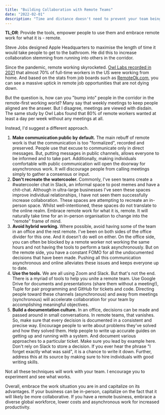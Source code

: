 ```yaml
---
title: "Building Collaboration with Remote Teams"
date: "2022-02-01"
description: "Time and distance doesn't need to prevent your team being collaborative"
---
```




**TL;DR**: Provide the tools, empower people to use them and embrace remote work for what it is - remote.

Steve Jobs designed Apple Headquarters to maximise the length of time it would take people to get to the bathroom. He did this to increase collaboration stemming from running into others in the corridor.

Since the pandemic, remote working skyrocketed. [Owl Labs recorded in 2021](https://resources.owllabs.com/state-of-remote-work) that almost 70% of full-time workers in the US were working from home. And based on the stats from job boards such as [RemoteOk.com](https://remoteok.com/open), you can see a massive uptick in remote job opportunities that are not dying down.

But the question is, how can you "bump into" people in the corridor in the remote-first working world? Many say that weekly meetings to keep people aligned are the answer. But I disagree, meetings are viewed with disdain. The same study by Owl Labs found that 80% of remote workers wanted at least a day per week without any meetings at all.

Instead, I'd suggest a different approach.

1. **Make communication public by default.** The main rebuff of remote work is that the communication is too "formalized", recorded and preserved. People use that excuse to communicate only in direct messages. But, putting messages in public channels, allows everyone to be informed and to take part. Additionally, making individuals comfortable with public communication will open the doorway for asynchronous work. It will discourage people from calling meetings simply to gather a consensus or input.
2. **Don't recreate the watercooler.** Commonly, I've seen teams create a #watercooler chat in Slack, an informal space to post memes and have a chit-chat. Although in ultra-large businesses I've seen these spaces improve individual relationships, I have not seen them successfully increase collaboration. These spaces are attempting to recreate an in-person space. Whilst well-intentioned, these spaces do not translate to the online realm. Embrace remote work for what it is, remote. It will naturally take time for an in-person organisation to change into the "remote" frame of mind.
3. **Avoid hybrid working.** Where possible, avoid having some of the team in an office and the rest remote. I've been on both sides of the office divider for this one. And it doesn't do well on either. On the office side, you can often be blocked by a remote worker not working the same hours and not having the tools to perform a task asynchronously. But on the remote side, you have a constant FOMO for all the undocumented decisions that have been made. Pushing all this communication asynchronous and online alleviates these issues and keeps everyone up to date.
4. **Use the tools.** We are all using Zoom and Slack. But that's not the end. There is a myriad of tools to help you unite a remote team. Use Google Drive for documents and presentations (share them without a meeting!), Tuple for pair programming and GitHub for tickets and code. Directing people toward these channels (asynchronous) and away from meetings (synchronous) will accelerate collaboration for your team by accomplishing meaningful objectives.
5. **Build a documentation culture.** In an office, decisions can be made and passed around in small conversations. In remote teams, that vanishes. So, make sure that every decision is documented in a consistent and precise way. Encourage people to write about problems they've solved and how they solved them. Help people to write up accurate guides on getting up and running with a system. And document various approaches to a particular ticket. Make sure you lead by example here. Don't rely on Slack to store a decision. If you ever hear the phrase "I forget exactly what was said", it is a chance to write it down. Further, address this at its source by making sure to hire individuals with good writing skills.

Not all these techniques will work with your team. I encourage you to experiment and see what works.

Overall, embrace the work situation you are in and capitalize on its advantages. If your business can be in-person, capitalize on the fact that it will likely be more collaborative. If you have a remote business, embrace a diverse global workforce, lower costs and asynchronous work for increased productivity. 